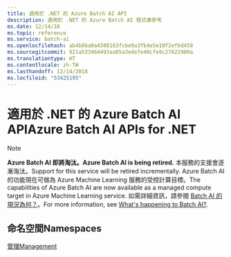 ```yaml
---
title: 適用於 .NET 的 Azure Batch AI API
description: 適用於 .NET 的 Azure Batch AI 程式庫參考
ms.date: 12/14/18
ms.topic: reference
ms.service: batch-ai
ms.openlocfilehash: ab4b86a0a4388163fcbe9a3fb4e5e10f2ef6d458
ms.sourcegitcommit: 921a533464493aa05a3edefe40cfe9c27622980a
ms.translationtype: HT
ms.contentlocale: zh-TW
ms.lasthandoff: 12/14/2018
ms.locfileid: "53425195"
---
```

# <a name="azure-batch-ai-apis-for-net"></a><span data-ttu-id="de885-103">適用於 .NET 的 Azure Batch AI API</span><span class="sxs-lookup"><span data-stu-id="de885-103">Azure Batch AI APIs for .NET</span></span>

>[!Note]
><span data-ttu-id="de885-104">**Azure Batch AI 即將淘汰。**</span><span class="sxs-lookup"><span data-stu-id="de885-104">**Azure Batch AI is being retired.**</span></span> <span data-ttu-id="de885-105">本服務的支援會逐漸淘汰。</span><span class="sxs-lookup"><span data-stu-id="de885-105">Support for this service will be retired incrementally.</span></span> <span data-ttu-id="de885-106">Azure Batch AI 的功能現在可做為 Azure Machine Learning 服務的受控計算目標。</span><span class="sxs-lookup"><span data-stu-id="de885-106">The capabilities of Azure Batch AI are now available as a managed compute target in Azure Machine Learning service.</span></span> <span data-ttu-id="de885-107">如需詳細資訊，請參閱 [Batch AI 的現況為何？](https://aka.ms/batchai-retirement)。</span><span class="sxs-lookup"><span data-stu-id="de885-107">For more information, see [What's happening to Batch AI?](https://aka.ms/batchai-retirement).</span></span>

## <a name="namespaces"></a><span data-ttu-id="de885-108">命名空間</span><span class="sxs-lookup"><span data-stu-id="de885-108">Namespaces</span></span>

[<span data-ttu-id="de885-109">管理</span><span class="sxs-lookup"><span data-stu-id="de885-109">Management</span></span>](/dotnet/api/overview/azure/batchai/management)
